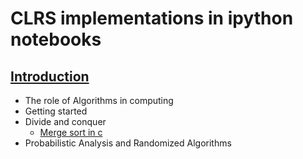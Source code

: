 # CLRS implementations in ipython notebooks
## [Introduction](Introduction.ipynb)
- The role of Algorithms in computing
- Getting started
- Divide and conquer
    - [Merge sort in c](merge_sort.c)
- Probabilistic Analysis and Randomized Algorithms


